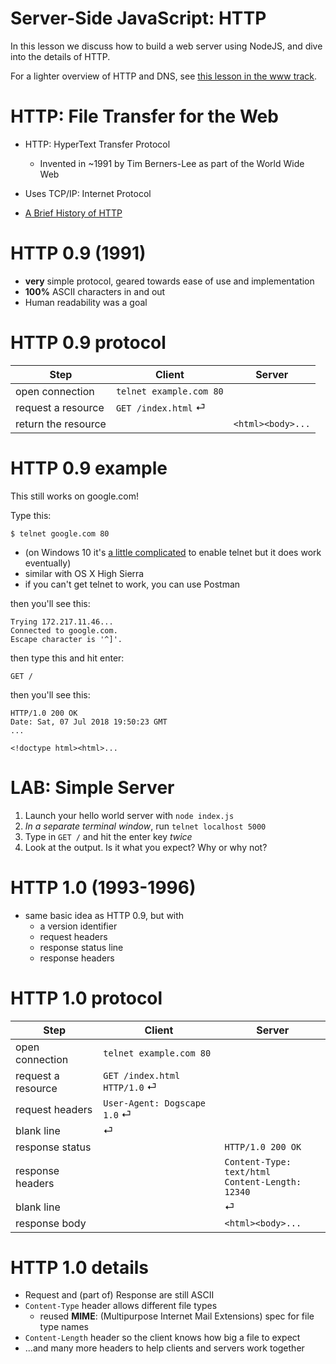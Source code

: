 # Server-Side JavaScript: HTTP

In this lesson we discuss how to build a web server using NodeJS, and dive into the details of HTTP.

For a lighter overview of HTTP and DNS, see [this lesson in the www track](/lessons/www/http).

# HTTP: File Transfer for the Web

* HTTP: HyperText Transfer Protocol
  * Invented in ~1991 by Tim Berners-Lee as part of the World Wide Web

* Uses TCP/IP: Internet Protocol

* [A Brief History of HTTP](https://hpbn.co/brief-history-of-http/)

# HTTP 0.9 (1991)

* **very** simple protocol, geared towards ease of use and implementation
* **100%** ASCII characters in and out
* Human readability was a goal

# HTTP 0.9 protocol

| Step                | Client                    | Server            |
|---------------------|---------------------------|-------------------|
| open connection     | `telnet example.com 80`   |                   |
| request a resource  | `GET /index.html` &#9166; |                   |
| return the resource |                           | `<html><body>...` |

# HTTP 0.9 example

This still works on google.com!

Type this:

```
$ telnet google.com 80
```

  * (on Windows 10 it's [a little complicated](https://social.technet.microsoft.com/wiki/contents/articles/38433.windows-10-enabling-telnet-client.aspx) to enable telnet but it does work eventually)
  * similar with OS X High Sierra
  * if you can't get telnet to work, you can use Postman

then you'll see this:

```
Trying 172.217.11.46...
Connected to google.com.
Escape character is '^]'.
```

then type this and hit enter:

```
GET /
```

then you'll see this:

```
HTTP/1.0 200 OK
Date: Sat, 07 Jul 2018 19:50:23 GMT
...

<!doctype html><html>...
```

# LAB: Simple Server

1. Launch your hello world server with `node index.js`
2. *In a separate terminal window*, run `telnet localhost 5000`
3. Type in `GET /` and hit the enter key *twice*
4. Look at the output. Is it what you expect? Why or why not?

# HTTP 1.0 (1993-1996)

* same basic idea as HTTP 0.9, but with
  * a version identifier
  * request headers
  * response status line
  * response headers

# HTTP 1.0 protocol

| Step               | Client                              | Server                                                 |
|--------------------|-------------------------------------|--------------------------------------------------------|
| open connection    | `telnet example.com 80`             |                                                        |
| request a resource | `GET /index.html HTTP/1.0`  &#9166; |                                                        |
| request headers    | `User-Agent: Dogscape 1.0` &#9166;  |                                                        |
| blank line         | &#9166;                             |                                                        |
| response status    |                                     | `HTTP/1.0 200 OK`                                      |
| response headers   |                                     | `Content-Type: text/html` <br> `Content-Length: 12340` |
| blank line         |                                     | &#9166;                                                |
| response body      |                                     | `<html><body>...`                                      |

# HTTP 1.0 details

* Request and (part of) Response are still ASCII
* `Content-Type` header allows different file types
  * reused **MIME**: (Multipurpose Internet Mail Extensions) spec for file type names
* `Content-Length` header so the client knows how big a file to expect
* ...and many more headers to help clients and servers work together
